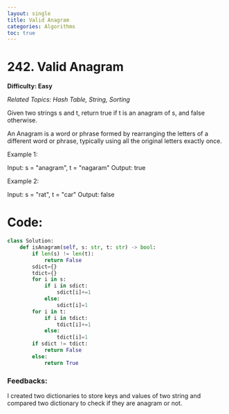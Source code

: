 ```yaml
---
layout: single
title: Valid Anagram
categories: Algorithms
toc: true
---
```


# 242. Valid Anagram

**Difficulty: Easy**

*Related Topics: Hash Table, String, Sorting*

Given two strings s and t, return true if t is an anagram of s, and false otherwise.

An Anagram is a word or phrase formed by rearranging the letters of a different word or phrase, typically using all the original letters exactly once.

Example 1:

Input: s = "anagram", t = "nagaram"
Output: true

Example 2:

Input: s = "rat", t = "car"
Output: false

# Code:
```python
class Solution:
    def isAnagram(self, s: str, t: str) -> bool:
        if len(s) != len(t):
            return False
        sdict={}
        tdict={}
        for i in s:
            if i in sdict:
                sdict[i]+=1
            else:
                sdict[i]=1
        for i in t:
            if i in tdict:
                tdict[i]+=1
            else:
                tdict[i]=1
        if sdict != tdict:
            return False
        else:
            return True
```

### Feedbacks: 
I created two dictionaries to store keys and values of two string and compared two dictionary to check if they are anagram or not.       